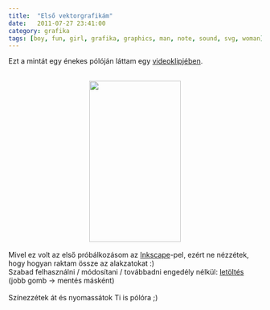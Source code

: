 ```yaml
---
title:  "Első vektorgrafikám"
date:   2011-07-27 23:41:00
category: grafika
tags: [boy, fun, girl, grafika, graphics, man, note, sound, svg, woman]
---
```


Ezt a mintát egy énekes pólóján láttam egy&nbsp;<a href="http://youtu.be/EkHTsc9PU2A">videoklipjében</a>.<br />
<br />
<div class="separator" style="clear: both; text-align: center;">
</div>
<div class="separator" style="clear: both; text-align: center;">
<a href="http://dl.dropbox.com/u/3092188/blog/2011.07/drawing.png" imageanchor="1" style="margin-left: 1em; margin-right: 1em;"><img border="0" height="320" src="http://dl.dropbox.com/u/3092188/blog/2011.07/drawing.png" width="182" /></a></div>
<br />
Mivel ez volt az első próbálkozásom az <a href="http://inkscape.org/">Inkscape</a>-pel, ezért ne nézzétek, hogy hogyan raktam össze az alakzatokat :)<br />
Szabad felhasználni / módosítani / továbbadni engedély nélkül: <a href="http://dl.dropbox.com/u/3092188/blog/2011.07/drawing.svg">letöltés</a> (jobb gomb -&gt; mentés másként)<br />
<br />
Színezzétek át és nyomassátok Ti is pólóra ;)
